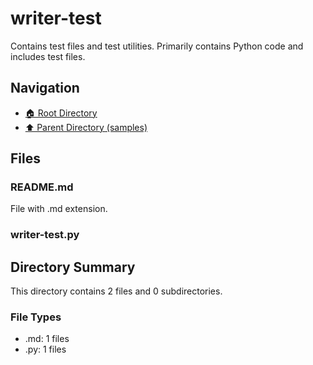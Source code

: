 # writer-test

Contains test files and test utilities. Primarily contains Python code and includes test files.

## Navigation

* [🏠 Root Directory](../../README.md)
* [⬆️ Parent Directory (samples)](../README.md)

## Files

### README.md

File with .md extension.

### writer-test.py

## Directory Summary

This directory contains 2 files and 0 subdirectories.

### File Types

* .md: 1 files
* .py: 1 files
